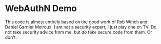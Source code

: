# WebAuthN Demo

This code is almost entirely based on the good work of Rob Winch and Daniel Garnier Moiroux. I am not a security expert, I just play one on TV. Do not take security advice from me, but _do_ take secure code from them. Or don't. 